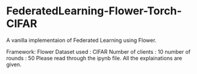 # FederatedLearning-Flower-Torch-CIFAR


A vanilla implementaion of Federated Learning using Flower.

Framework: Flower
Dataset used : CIFAR
Number of clients : 10
number of rounds : 50
Please read through the ipynb file. All the explainations are given.
